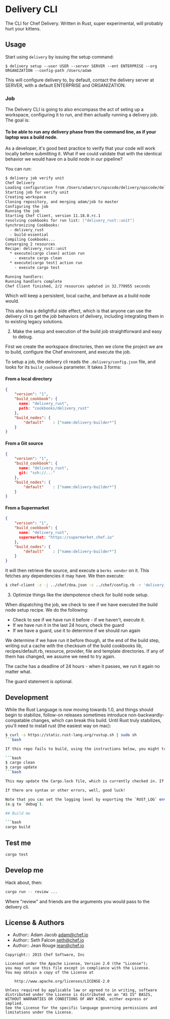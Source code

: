 # Delivery CLI

The CLI for Chef Delivery. Written in Rust, super experimental, will probably hurt your kittens.

## Usage

Start using `delivery` by issuing the setup command:

```shell
$ delivery setup --user USER --server SERVER --ent ENTERPRISE --org ORGANIZATION --config-path /Users/adam
```

This will configure delivery to, by default, contact the delivery server at SERVER, with a default
ENTERPRISE and ORGANIZATION.

### Job

The Delivery CLI is going to also encompass the act of seting up a workspace,
configuring it to run, and then actually running a delivery job. The goal is:

#### To be able to run any delivery phase from the command line, as if your laptop was a build node.

As a developer, it's good best practice to verify that your code will work
locally before submitting it. What if we could validate that with the identical
behavior we would have on a build node in our pipeline?

You can run:

```bash
$ delivery job verify unit
Chef Delivery
Loading configuration from /Users/adam/src/opscode/delivery/opscode/delivery-cli
Starting job for verify unit
Creating workspace
Cloning repository, and merging adam/job to master
Configuring the job
Running the job
Starting Chef Client, version 11.18.0.rc.1
resolving cookbooks for run list: ["delivery_rust::unit"]
Synchronizing Cookbooks:
  - delivery_rust
  - build-essential
Compiling Cookbooks...
Converging 2 resources
Recipe: delivery_rust::unit
  * execute[cargo clean] action run
    - execute cargo clean
  * execute[cargo test] action run
    - execute cargo test

Running handlers:
Running handlers complete
Chef Client finished, 2/2 resources updated in 32.770955 seconds
```

Which will keep a persistent, local cache, and behave as a build node would.

This also has a delightful side effect, which is that anyone can use the delivery
cli to get the *job* behaviors of delivery, including integrating them in to existing
legacy solutions.

2) Make the setup and execution of the build job straightforward and easy
   to debug.

First we create the workspace directories, then we clone the project we are to
build, configure the Chef environent, and execute the job.

To setup a job, the delivery cli reads the `.delivery/config.json` file, and
looks for its `build_cookbook` parameter. It takes 3 forms:

#### From a local directory
```json
{
    "version": "1",
    "build_cookbook": {
      name: "delivery_rust",
      path: "cookbooks/delivery_rust"
    },
    "build_nodes": {
        "default"    : ["name:delivery-builder*"]
    }
}
```

#### From a Git source
```json
{
    "version": "1",
    "build_cookbook": {
      name: "delivery_rust",
      git: "ssh://..."
    },
    "build_nodes": {
        "default"    : ["name:delivery-builder*"]
    }
}
```

#### From a Supermarket
```json
{
    "version": "1",
    "build_cookbook": {
      name: "delivery_rust",
      supermarket: "https://supermarket.chef.io"
    },
    "build_nodes": {
        "default"    : ["name:delivery-builder*"]
    }
}
```

It will then retrieve the source, and execute a `berks vendor` on it. This fetches
any dependencies it may have. We then execute:

```bash
$ chef-client -z -j ../chef/dna.json -c ../chef/config.rb -r 'delivery_rust::unit'
```

3) Optimize things like the idempotence check for build node setup.

When dispatching the job, we check to see if we have executed the build node setup
recipe. We do the following:

* Check to see if we have run it before - if we haven't, execute it.
* If we have run it in the last 24 hours, check the guard
* If we have a guard, use it to determine if we should run again

We determine if we have run it before though, at the end of the build step, writing
out a cache with the checksum of the build cookbooks lib, recipes/default.rb, resource,
provider, file and template directories. If any of them has changed, we assume we need
to try again.

The cache has a deadline of 24 hours - when it passes, we run it again no matter what.

The guard statement is optional.

## Development

While the Rust Language is now moving towards 1.0, and things should begin to stabilize, follow-on releases sometimes introduce non-backwardly-compatable changes, which can break this build. Until Rust truly stabilizes, you'll need to install rust (the easiest way on mac):

```bash
$ curl -s https://static.rust-lang.org/rustup.sh | sudo sh
```bash

If this repo fails to build, using the instructions below, you might try:

```bash
$ cargo clean
$ cargo update
```bash

This may update the Cargo.lock file, which is currently checked in. If there are changes, they should likely be included in your CR.

If there are syntax or other errors, well, good luck!

Note that you can set the logging level by exporting the `RUST_LOG` env var
(e.g to `debug`).

## Build me

```bash
cargo build
```

## Test me

```bash
cargo test
```

## Develop me

Hack about, then:

```bash
cargo run -- review ...
```

Where "review" and friends are the arguments you would pass to the delivery cli.

## License & Authors
- Author:: Adam Jacob <adam@chef.io>
- Author:: Seth Falcon <seth@chef.io>
- Author:: Jean Rouge <jean@chef.io>

```text
Copyright:: 2015 Chef Software, Inc

Licensed under the Apache License, Version 2.0 (the "License");
you may not use this file except in compliance with the License.
You may obtain a copy of the License at

    http://www.apache.org/licenses/LICENSE-2.0

Unless required by applicable law or agreed to in writing, software
distributed under the License is distributed on an "AS IS" BASIS,
WITHOUT WARRANTIES OR CONDITIONS OF ANY KIND, either express or implied.
See the License for the specific language governing permissions and
limitations under the License.
```
